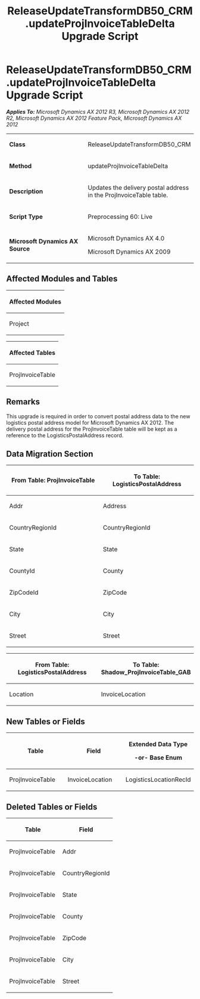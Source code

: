 ﻿---
title: ReleaseUpdateTransformDB50_CRM.updateProjInvoiceTableDelta Upgrade Script
TOCTitle: ReleaseUpdateTransformDB50_CRM.updateProjInvoiceTableDelta Upgrade Script
ms:assetid: 60c463dc-873a-5fce-eef8-097d720c08a8
ms:mtpsurl: https://msdn.microsoft.com/en-us/library/JJ719064(v=AX.60)
ms:contentKeyID: 49708604
ms.date: 05/18/2015
mtps_version: v=AX.60
---

# ReleaseUpdateTransformDB50\_CRM.updateProjInvoiceTableDelta Upgrade Script 


_**Applies To:** Microsoft Dynamics AX 2012 R3, Microsoft Dynamics AX 2012 R2, Microsoft Dynamics AX 2012 Feature Pack, Microsoft Dynamics AX 2012_

<table>
<colgroup>
<col style="width: 50%" />
<col style="width: 50%" />
</colgroup>
<tbody>
<tr class="odd">
<td><p><strong>Class</strong></p></td>
<td><p>ReleaseUpdateTransformDB50_CRM</p></td>
</tr>
<tr class="even">
<td><p><strong>Method</strong></p></td>
<td><p>updateProjInvoiceTableDelta</p></td>
</tr>
<tr class="odd">
<td><p><strong>Description</strong></p></td>
<td><p>Updates the delivery postal address in the ProjInvoiceTable table.</p></td>
</tr>
<tr class="even">
<td><p><strong>Script Type</strong></p></td>
<td><p>Preprocessing 60: Live</p></td>
</tr>
<tr class="odd">
<td><p><strong>Microsoft Dynamics AX Source</strong></p></td>
<td><p>Microsoft Dynamics AX 4.0</p>
<p>Microsoft Dynamics AX 2009</p></td>
</tr>
</tbody>
</table>


## Affected Modules and Tables

<table>
<colgroup>
<col style="width: 100%" />
</colgroup>
<thead>
<tr class="header">
<th><p>Affected Modules</p></th>
</tr>
</thead>
<tbody>
<tr class="odd">
<td><p>Project</p></td>
</tr>
</tbody>
</table>


<table>
<colgroup>
<col style="width: 100%" />
</colgroup>
<thead>
<tr class="header">
<th><p>Affected Tables</p></th>
</tr>
</thead>
<tbody>
<tr class="odd">
<td><p>ProjInvoiceTable</p></td>
</tr>
</tbody>
</table>


## Remarks

This upgrade is required in order to convert postal address data to the new logistics postal address model for Microsoft Dynamics AX 2012. The delivery postal address for the ProjInvoiceTable table will be kept as a reference to the LogisticsPostalAddress record.

## Data Migration Section

<table>
<colgroup>
<col style="width: 50%" />
<col style="width: 50%" />
</colgroup>
<thead>
<tr class="header">
<th><p>From Table: ProjInvoiceTable</p></th>
<th><p>To Table: LogisticsPostalAddress</p></th>
</tr>
</thead>
<tbody>
<tr class="odd">
<td><p>Addr</p></td>
<td><p>Address</p></td>
</tr>
<tr class="even">
<td><p>CountryRegionId</p></td>
<td><p>CountryRegionId</p></td>
</tr>
<tr class="odd">
<td><p>State</p></td>
<td><p>State</p></td>
</tr>
<tr class="even">
<td><p>CountyId</p></td>
<td><p>County</p></td>
</tr>
<tr class="odd">
<td><p>ZipCodeId</p></td>
<td><p>ZipCode</p></td>
</tr>
<tr class="even">
<td><p>City</p></td>
<td><p>City</p></td>
</tr>
<tr class="odd">
<td><p>Street</p></td>
<td><p>Street</p></td>
</tr>
</tbody>
</table>


<table>
<colgroup>
<col style="width: 50%" />
<col style="width: 50%" />
</colgroup>
<thead>
<tr class="header">
<th><p>From Table: LogisticsPostalAddress</p></th>
<th><p>To Table: Shadow_ProjInvoiceTable_GAB</p></th>
</tr>
</thead>
<tbody>
<tr class="odd">
<td><p>Location</p></td>
<td><p>InvoiceLocation</p></td>
</tr>
</tbody>
</table>


## New Tables or Fields

<table>
<colgroup>
<col style="width: 33%" />
<col style="width: 33%" />
<col style="width: 33%" />
</colgroup>
<thead>
<tr class="header">
<th><p>Table</p></th>
<th><p>Field</p></th>
<th><p>Extended Data Type</p>
<p>-or- Base Enum</p></th>
</tr>
</thead>
<tbody>
<tr class="odd">
<td><p>ProjInvoiceTable</p></td>
<td><p>InvoiceLocation</p></td>
<td><p>LogisticsLocationRecId</p></td>
</tr>
</tbody>
</table>


## Deleted Tables or Fields

<table>
<colgroup>
<col style="width: 50%" />
<col style="width: 50%" />
</colgroup>
<thead>
<tr class="header">
<th><p>Table</p></th>
<th><p>Field</p></th>
</tr>
</thead>
<tbody>
<tr class="odd">
<td><p>ProjInvoiceTable</p></td>
<td><p>Addr</p></td>
</tr>
<tr class="even">
<td><p>ProjInvoiceTable</p></td>
<td><p>CountryRegionId</p></td>
</tr>
<tr class="odd">
<td><p>ProjInvoiceTable</p></td>
<td><p>State</p></td>
</tr>
<tr class="even">
<td><p>ProjInvoiceTable</p></td>
<td><p>County</p></td>
</tr>
<tr class="odd">
<td><p>ProjInvoiceTable</p></td>
<td><p>ZipCode</p></td>
</tr>
<tr class="even">
<td><p>ProjInvoiceTable</p></td>
<td><p>City</p></td>
</tr>
<tr class="odd">
<td><p>ProjInvoiceTable</p></td>
<td><p>Street</p></td>
</tr>
</tbody>
</table>

  


